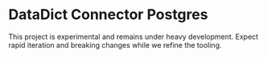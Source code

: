 # DataDict Connector Postgres

This project is experimental and remains under heavy development. Expect rapid iteration and breaking changes while we refine the tooling.
